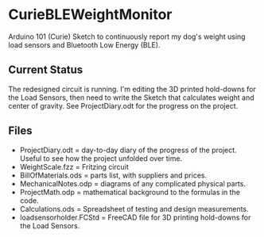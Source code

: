 # CurieBLEWeightMonitor
Arduino 101 (Curie) Sketch to continuously report my dog's weight using load sensors and Bluetooth Low Energy (BLE).
## Current Status
The redesigned circuit is running. I'm editing the 3D printed hold-downs for the Load Sensors, then need to write the Sketch that calculates weight and center of gravity. See ProjectDiary.odt for the progress on the project.
## Files
- ProjectDiary.odt = day-to-day diary of the progress of the project. Useful to see how the project unfolded over time.
- WeightScale.fzz = Fritzing circuit
- BillOfMaterials.ods = parts list, with suppliers and prices.
- MechanicalNotes.odp = diagrams of any complicated physical parts.
- ProjectMath.odp = mathematical background to the formulas in the code.
- Calculations.ods = Spreadsheet of testing and design measurements.
- loadsensorholder.FCStd = FreeCAD file for 3D printing hold-downs for the Load Sensors.
